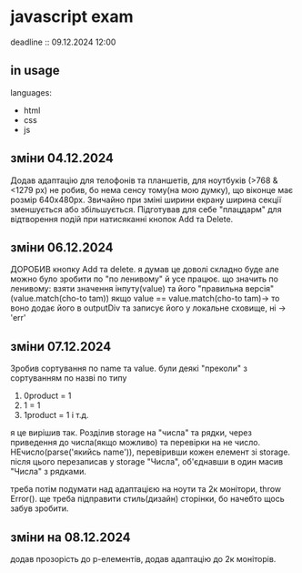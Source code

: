 # javascript exam
deadline :: 09.12.2024 12:00
## in usage
languages:
- html
- css
- js
## зміни 04.12.2024
Додав адаптацію для телофонів та планшетів, для ноутбуків (>768 & <1279 px) не робив, бо нема сенсу тому(на мою думку), що віконце має розмір 640x480px.
Звичайно при зміні ширини екрану ширина секції зменшується або збільшується.
Підготував для себе "плацдарм" для відтворення подій при натисяканні кнопок Add та Delete.
## зміни 06.12.2024
ДОРОБИВ кнопку Add та delete. я думав це доволі складно буде але можно було зробити по "по ленивому" й усе працює.
що значить по ленивому: взяти значення інпуту(value) та його "правильна версія"(value.match(cho-to tam))
якщо value == value.match(cho-to tam)-> то воно додає його в outputDiv та записує його у локальне сховище, ні -> 'err' 


## зміни 07.12.2024
Зробив сортування по name та value. були деякі "преколи" з сортуванням по назві по типу 
1. 0product = 1
2. 1 = 1
3. 1product = 1 і т.д.

я це вирішив так. Розділив storage на "числа" та рядки, через приведення до числа(якщо можливо) та перевірки на не число. НЕчисло(parse('якийсь name')), перевіривши кожен елемент зі storage.
після цього перезаписав у storage "Числа", об'єднавши в один масив "Числа" з рядками. 

треба потім подумати над адаптацією на ноути та 2к монітори, throw Error().
ще треба підправити стиль(дизайн) сторінки, бо начебто щось забув зробити.
## зміни на 08.12.2024
додав прозорість до p-елементів, додав адаптацію до 2к моніторів. 
